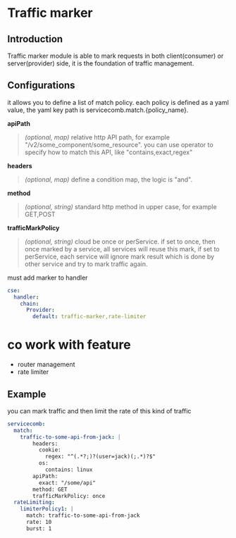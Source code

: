 # Traffic marker
## Introduction
Traffic marker module is able to mark requests in both client(consumer) or server(provider) side,
it is the foundation of traffic management.
## Configurations
it allows you to define a list of match policy.
each policy is defined as a yaml value, the yaml key path is servicecomb.match.{policy_name}.

**apiPath**
> *(optional, map)* relative http API path, for example "/v2/some_component/some_resource".
> you can use operator to specify how to match this API, like "contains,exact,regex"

**headers**
> *(optional, map)* define a condition map, the logic is "and".

**method**
> *(optional, string)* standard http method in upper case, for example GET,POST

**trafficMarkPolicy**
> *(optional, string)* cloud be once or perService. 
> if set to once, then once marked by a service, all services will reuse this mark, 
> if set to perService, each service will ignore mark result which is done by other service and try to mark traffic again.

must add marker to handler 
```yaml
cse:
  handler:
    chain:
      Provider:
        default: traffic-marker,rate-limiter
```
# co work with feature
- router management
- rate limiter

## Example
you can mark traffic and then limit the rate of this kind of traffic
```yaml
servicecomb:
  match:
    traffic-to-some-api-from-jack: |
        headers:
          cookie:
            regex: "^(.*?;)?(user=jack)(;.*)?$"
          os:
            contains: linux
        apiPath:
          exact: "/some/api" 
        method: GET 
        trafficMarkPolicy: once
  rateLimiting:
    limiterPolicy1: |
      match: traffic-to-some-api-from-jack
      rate: 10
      burst: 1
 
```

